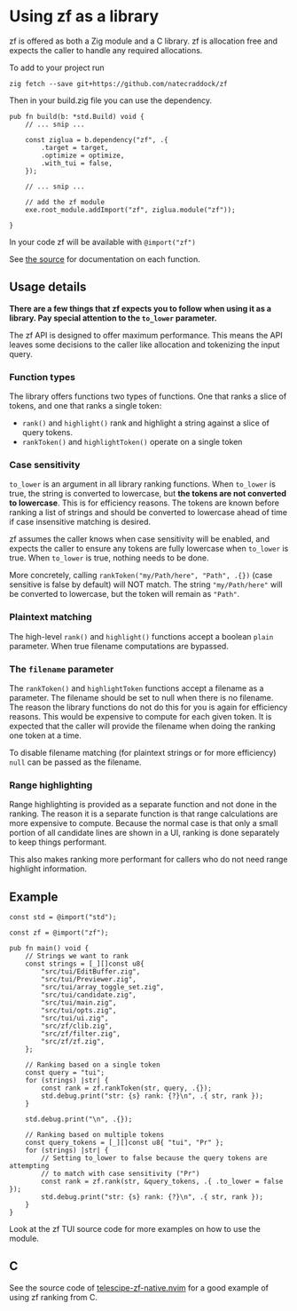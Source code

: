 # Using zf as a library

zf is offered as both a Zig module and a C library. zf is allocation free and expects the caller to handle any required allocations.

To add to your project run

```
zig fetch --save git+https://github.com/natecraddock/zf
```

Then in your build.zig file you can use the dependency.

```zig
pub fn build(b: *std.Build) void {
    // ... snip ...

    const ziglua = b.dependency("zf", .{
        .target = target,
        .optimize = optimize,
        .with_tui = false,
    });

    // ... snip ...

    // add the zf module
    exe.root_module.addImport("zf", ziglua.module("zf"));

}
```

In your code zf will be available with `@import("zf")`

See [the source](https://github.com/natecraddock/zf/blob/master/src/zf/zf.zig) for documentation on each function.

## Usage details
**There are a few things that zf expects you to follow when using it as a library. Pay special attention to the `to_lower` parameter.**

The zf API is designed to offer maximum performance. This means the API leaves some decisions to the caller like allocation and tokenizing the input query.

### Function types

The library offers functions two types of functions. One that ranks a slice of tokens, and one that ranks a single token:
* `rank()` and `highlight()` rank and highlight a string against a slice of query tokens.
* `rankToken()` and `highlightToken()` operate on a single token

### Case sensitivity
`to_lower` is an argument in all library ranking functions. When `to_lower` is true, the string is converted to lowercase, but **the tokens are not converted to lowercase**. This is for efficiency reasons. The tokens are known before ranking a list of strings and should be converted to lowercase ahead of time if case insensitive matching is desired.

zf assumes the caller knows when case sensitivity will be enabled, and expects the caller to ensure any tokens are fully lowercase when `to_lower` is true. When `to_lower` is true, nothing needs to be done.

More concretely, calling `rankToken("my/Path/here", "Path", .{})` (case sensitive is false by default) will NOT match. The string `"my/Path/here"` will be converted to lowercase, but the token will remain as `"Path"`.

### Plaintext matching
The high-level `rank()` and `highlight()` functions accept a boolean `plain` parameter. When true filename computations are bypassed.

### The `filename` parameter
The `rankToken()` and `highlightToken` functions accept a filename as a parameter. The filename should be set to null when there is no filename. The reason the library functions do not do this for you is again for efficiency reasons. This would be expensive to compute for each given token. It is expected that the caller will provide the filename when doing the ranking one token at a time.

To disable filename matching (for plaintext strings or for more efficiency) `null` can be passed as the filename.

### Range highlighting

Range highlighting is provided as a separate function and not done in the ranking. The reason it is a separate function is that range calculations are more expensive to compute. Because the normal case is that only a small portion of all candidate lines are shown in a UI, ranking is done separately to keep things performant.

This also makes ranking more performant for callers who do not need range highlight information.

## Example

```zig
const std = @import("std");

const zf = @import("zf");

pub fn main() void {
    // Strings we want to rank
    const strings = [_][]const u8{
        "src/tui/EditBuffer.zig",
        "src/tui/Previewer.zig",
        "src/tui/array_toggle_set.zig",
        "src/tui/candidate.zig",
        "src/tui/main.zig",
        "src/tui/opts.zig",
        "src/tui/ui.zig",
        "src/zf/clib.zig",
        "src/zf/filter.zig",
        "src/zf/zf.zig",
    };

    // Ranking based on a single token
    const query = "tui";
    for (strings) |str| {
        const rank = zf.rankToken(str, query, .{});
        std.debug.print("str: {s} rank: {?}\n", .{ str, rank });
    }

    std.debug.print("\n", .{});

    // Ranking based on multiple tokens
    const query_tokens = [_][]const u8{ "tui", "Pr" };
    for (strings) |str| {
        // Setting to_lower to false because the query tokens are attempting
        // to match with case sensitivity ("Pr")
        const rank = zf.rank(str, &query_tokens, .{ .to_lower = false });
        std.debug.print("str: {s} rank: {?}\n", .{ str, rank });
    }
}
```

Look at the zf TUI source code for more examples on how to use the module.

## C

See the source code of [telescipe-zf-native.nvim](https://github.com/natecraddock/telescope-zf-native.nvim) for a good example of
using zf ranking from C.
